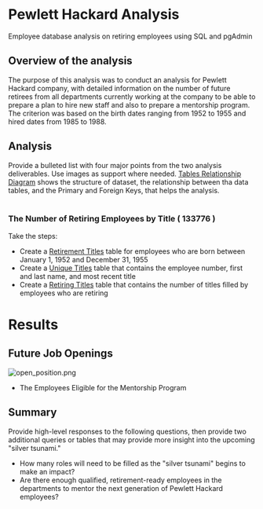 # Pewlett Hackard Analysis
Employee database analysis on retiring employees using SQL and pgAdmin

## Overview of the analysis
The purpose of this analysis was to conduct an analysis for Pewlett Hackard company, with detailed information on the number of future retirees from all departments currently working at the company to be able to prepare a plan to hire new staff and also to prepare a mentorship program. <br/>
The criterion was based on the birth dates ranging from 1952 to 1955 and hired dates from 1985 to 1988.



## Analysis
Provide a bulleted list with four major points from the two analysis deliverables. Use images as support where needed.
[Tables Relationship Diagram](files/ERD.png)
shows the structure of dataset, the relationship between tha data tables, and the Primary and Foreign Keys, that helps the analysis.
<br/>
<br/>

### The Number of Retiring Employees by Title  ( 133776 )

Take the steps:
  - Create a [Retirement Titles](files/retirement_titles.csv) table for employees who are born between January 1, 1952 and December 31, 1955
  - Create a [Unique Titles](files/unique_titles.csv) table that contains the employee number, first and last name, and most recent title
  - Create a [Retiring Titles](files/retiring_titles.csv) table that contains the number of titles filled by employees who are retiring





# Results

## Future Job Openings
![open_position.png](files/open_position.png) <br/>




- The Employees Eligible for the Mentorship Program




## Summary
Provide high-level responses to the following questions, then provide two additional queries or tables that may provide more insight into the upcoming "silver tsunami."
- How many roles will need to be filled as the "silver tsunami" begins to make an impact?
- Are there enough qualified, retirement-ready employees in the departments to mentor the next generation of Pewlett Hackard employees?
